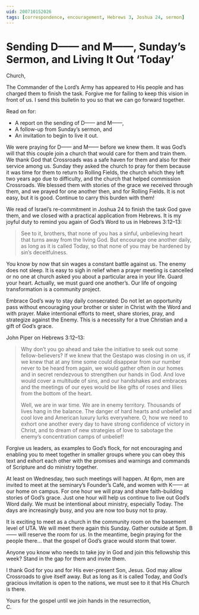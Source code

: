 ```yaml
---
uid: 200710152026
tags: [correspondence, encouragement, Hebrews 3, Joshua 24, sermon]
---
```

  
# Sending D—— and M——, Sunday’s Sermon, and Living It Out ‘Today’

Church,

The Commander of the Lord’s Army has appeared to His people and has charged them to finish the task. Forgive me for failing to keep this vision in front of us. I send this bulletin to you so that we can go forward together.

Read on for:

- A report on the sending of D—— and M——,
- A follow-up from Sunday’s sermon, and
- An invitation to begin to live it out.

We were praying for D—— and M—— before we knew them. It was God’s will that this couple join a church that would care for them and train them. We thank God that Crossroads was a safe haven for them and also for their service among us. Sunday they asked the church to pray for them because it was time for them to return to Rolling Fields, the church which they left two years ago due to difficulty, and the church that helped commission Crossroads. We blessed them with stories of the grace we received through them, and we prayed for one another then, and for Rolling Fields. It is not easy, but it is good. Continue to carry this burden with them!

We read of Israel’s re-commitment in Joshua 24 to finish the task God gave them, and we closed with a practical application from Hebrews. It is my joyful duty to remind you again of God’s Word to us in Hebrews 3:12–13:

> See to it, brothers, that none of you has a sinful, unbelieving heart that turns away from the living God. But encourage one another daily, as long as it is called Today, so that none of you may be hardened by sin’s deceitfulness.

You know by now that sin wages a constant battle against us. The enemy does not sleep. It is easy to sigh in relief when a prayer meeting is cancelled or no one at church asked you about a particular area in your life. Guard your heart. Actually, we must guard one another’s. Our life of ongoing transformation is a community project.

Embrace God’s way to stay daily consecrated: Do not let an opportunity pass without encouraging your brother or sister in Christ with the Word and with prayer. Make intentional efforts to meet, share stories, pray, and strategize against the Enemy. This is a necessity for a true Christian and a gift of God’s grace.

John Piper on Hebrews 3:12–13:

> Why don’t you go ahead and take the initiative to seek out some fellow-believers? If we knew that the Gestapo was closing in on us, if we knew that at any time some could disappear from our number never to be heard from again, we would gather often in our homes and in secret rendezvous to strengthen our hands in God. And love would cover a multitude of sins, and our handshakes and embraces and the meetings of our eyes would be like gifts of roses and lilies from the bottom of the heart.  
>  
> Well, we are in war time. We are in enemy territory. Thousands of lives hang in the balance. The danger of hard hearts and unbelief and cool love and American luxury lurks everywhere. O, how we need to exhort one another every day to have strong confidence of victory in Christ, and to dream of new strategies of love to sabotage the enemy’s concentration camps of unbelief!

Forgive us leaders, as examples to God’s flock, for not encouraging and enabling you to meet together in smaller groups where you can obey this text and exhort each other with the promises and warnings and commands of Scripture and do ministry together.

At least on Wednesday, two such meetings will happen. At 6pm, men are invited to meet at the seminary’s Founder’s Café, and women with K—— at our home on campus. For one hour we will pray and share faith-building stories of God’s grace. Just one hour will help us continue to live out God’s Word daily. We must be intentional about ministry, especially Today. The days are increasingly busy, and you are now too busy not to pray.

It is exciting to meet as a church in the community room on the basement level of UTA. We will meet there again this Sunday. Gather outside at 5pm. B—— will reserve the room for us. In the meantime, begin praying for the people there… that the gospel of God’s grace would storm that tower.

Anyone you know who needs to take joy in God and join this fellowship this week? Stand in the gap for them and invite them.

I thank God for you and for His ever-present Son, Jesus. God may allow Crossroads to give itself away. But as long as it is called Today, and God’s gracious invitation is open to the nations, we must see to it that His Church is there.

Yours for the gospel until we join hands in the resurrection,  
C.
